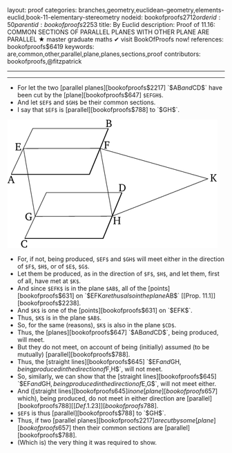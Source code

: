 layout: proof
categories: branches,geometry,euclidean-geometry,elements-euclid,book-11-elementary-stereometry
nodeid: bookofproofs$2712
orderid: 50
parentid: bookofproofs$2253
title: By Euclid
description:  Proof of 11.16: COMMON SECTIONS OF PARALLEL PLANES WITH OTHER PLANE ARE PARALLEL &#9733; master graduate maths &#10004; visit BookOfProofs now!
references: bookofproofs$6419
keywords: are,common,other,parallel,plane,planes,sections,proof
contributors: bookofproofs,@fitzpatrick

---


---



* For let the two [parallel planes][bookofproofs$2217] `$AB$` and `$CD$` have been cut by the [plane][bookofproofs$647] `$EFGH$`.
* And let `$EF$` and `$GH$` be their common sections.
* I say that `$EF$` is [parallel][bookofproofs$788] to `$GH$`.

![fig16e](https://github.com/bookofproofs/bookofproofs.github.io/blob/main/_sources/_assets/images/euclid/Book11/fig16e.png?raw=true)

* For, if not, being produced, `$EF$` and `$GH$` will meet either in the direction of `$F$`, `$H$`, or of `$E$`, `$G$`.
* Let them be produced, as in the direction of `$F$`, `$H$`, and let them, first of all, have met at `$K$`.
* And since `$EFK$` is in the plane `$AB$`, all of the [points][bookofproofs$631] on `$EFK$` are thus also in the plane `$AB$` [[Prop. 11.1]][bookofproofs$2238].
* And `$K$` is one of the [points][bookofproofs$631] on `$EFK$`.
* Thus, `$K$` is in the plane `$AB$`.
* So, for the same (reasons), `$K$` is also in the plane `$CD$`.
* Thus, the [planes][bookofproofs$647] `$AB$` and `$CD$`, being produced, will meet.
* But they do not meet, on account of being (initially) assumed (to be mutually) [parallel][bookofproofs$788].
* Thus, the [straight lines][bookofproofs$645] `$EF$` and `$GH$`, being produced in the direction of `$F$`, `$H$`, will not meet.
* So, similarly, we can show that the [straight lines][bookofproofs$645] `$EF$` and `$GH$`, being produced in the direction of `$E$`, `$G$`, will not meet either.
* And ([straight lines][bookofproofs$645] in one [plane][bookofproofs$657] which), being produced, do not meet in either direction are [parallel][bookofproofs$788] [ [Def. 1.23] ][bookofproofs$788].
* `$EF$` is thus [parallel][bookofproofs$788] to `$GH$`.
* Thus, if two [parallel planes][bookofproofs$2217] are cut by some [plane][bookofproofs$657] then their common sections are [parallel][bookofproofs$788].
* (Which is) the very thing it was required to show.
